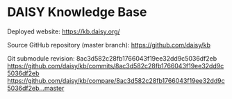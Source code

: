 # DAISY Knowledge Base

Deployed website:
https://kb.daisy.org/

Source GitHub repository (master branch):
https://github.com/daisy/kb

Git submodule revision:
8ac3d582c28fb1766043f19ee32dd9c5036df2eb
https://github.com/daisy/kb/commits/8ac3d582c28fb1766043f19ee32dd9c5036df2eb
https://github.com/daisy/kb/compare/8ac3d582c28fb1766043f19ee32dd9c5036df2eb...master

